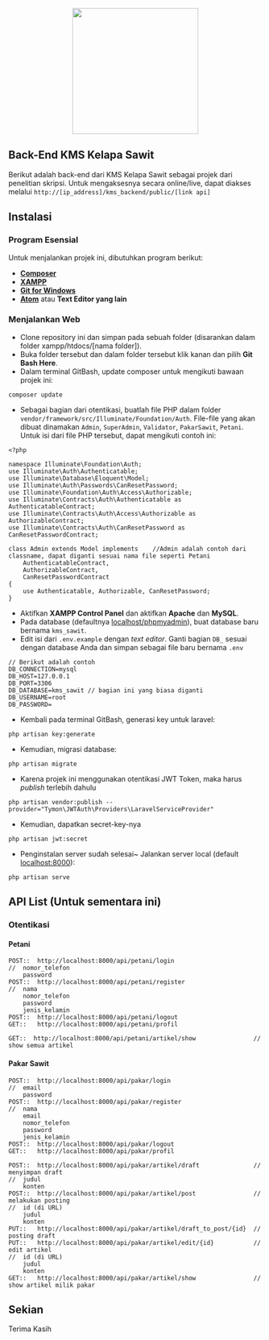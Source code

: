 <p align="center"><img src="https://media1.tenor.com/images/862030c843d89b2a1df48fc6bc8b6fea/tenor.gif?itemid=13246388" height=250px></p>


## Back-End KMS Kelapa Sawit

Berikut adalah back-end dari KMS Kelapa Sawit sebagai projek dari penelitian skripsi. Untuk mengaksesnya secara online/live, dapat diakses melalui ```http://[ip_address]/kms_backend/public/[link api]```

## Instalasi 

### Program Esensial
Untuk menjalankan projek ini, dibutuhkan program berikut:

- **[Composer](https://getcomposer.org/download/)**
- **[XAMPP](https://www.apachefriends.org/download.html)**
- **[Git for Windows](https://gitforwindows.org/)**
- **[Atom](https://atom.io/)** atau **Text Editor yang lain**

### Menjalankan Web

- Clone repository ini dan simpan pada sebuah folder (disarankan dalam folder xampp/htdocs/[nama folder]).
- Buka folder tersebut dan dalam folder tersebut klik kanan dan pilih **Git Bash Here**.
- Dalam terminal GitBash, update composer untuk mengikuti bawaan projek ini:
```
composer update
```
- Sebagai bagian dari otentikasi, buatlah file PHP dalam folder ```vendor/framework/src/Illuminate/Foundation/Auth```. File-file yang akan dibuat dinamakan ```Admin```, ```SuperAdmin```, ```Validator```, ```PakarSawit```, ```Petani```. Untuk isi dari file PHP tersebut, dapat mengikuti contoh ini:
```
<?php

namespace Illuminate\Foundation\Auth;
use Illuminate\Auth\Authenticatable;
use Illuminate\Database\Eloquent\Model;
use Illuminate\Auth\Passwords\CanResetPassword;
use Illuminate\Foundation\Auth\Access\Authorizable;
use Illuminate\Contracts\Auth\Authenticatable as AuthenticatableContract;
use Illuminate\Contracts\Auth\Access\Authorizable as AuthorizableContract;
use Illuminate\Contracts\Auth\CanResetPassword as CanResetPasswordContract;

class Admin extends Model implements    //Admin adalah contoh dari classname, dapat diganti sesuai nama file seperti Petani
    AuthenticatableContract,
    AuthorizableContract,
    CanResetPasswordContract
{
    use Authenticatable, Authorizable, CanResetPassword;
}
```
- Aktifkan **XAMPP Control Panel** dan aktifkan **Apache** dan **MySQL**.
- Pada database (defaultnya [localhost/phpmyadmin](http://localhost/phpmyadmin)), buat database baru bernama `kms_sawit`.
- Edit isi dari `.env.example` dengan *text editor*. Ganti bagian `DB_` sesuai dengan database Anda dan simpan sebagai file baru bernama `.env`
```
// Berikut adalah contoh
DB_CONNECTION=mysql
DB_HOST=127.0.0.1
DB_PORT=3306
DB_DATABASE=kms_sawit // bagian ini yang biasa diganti
DB_USERNAME=root
DB_PASSWORD=
```
- Kembali pada terminal GitBash, generasi key untuk laravel:
```
php artisan key:generate
```
- Kemudian, migrasi database:
```
php artisan migrate
```
- Karena projek ini menggunakan otentikasi JWT Token, maka harus *publish* terlebih dahulu
```
php artisan vendor:publish --provider="Tymon\JWTAuth\Providers\LaravelServiceProvider"
```
- Kemudian, dapatkan secret-key-nya
```
php artisan jwt:secret
```
- Penginstalan server sudah selesai~ Jalankan server local (default [localhost:8000](http://localhost:8000/)):
```
php artisan serve
```

## API List (Untuk sementara ini)

### Otentikasi
#### Petani
```
POST::  http://localhost:8000/api/petani/login
//  nomor_telefon
    password
POST::  http://localhost:8000/api/petani/register
//  nama
    nomor_telefon
    password
    jenis_kelamin
POST::  http://localhost:8000/api/petani/logout
GET::   http://localhost:8000/api/petani/profil

GET::  http://localhost:8000/api/petani/artikel/show                // show semua artikel
```

#### Pakar Sawit

```
POST::  http://localhost:8000/api/pakar/login
//  email
    password
POST::  http://localhost:8000/api/pakar/register
//  nama
    email
    nomor_telefon
    password
    jenis_kelamin
POST::  http://localhost:8000/api/pakar/logout
GET::   http://localhost:8000/api/pakar/profil

POST::  http://localhost:8000/api/pakar/artikel/draft               // menyimpan draft
//  judul
    konten
POST::  http://localhost:8000/api/pakar/artikel/post                // melakukan posting
//  id (di URL)
    judul
    konten
PUT::   http://localhost:8000/api/pakar/artikel/draft_to_post/{id}  // posting draft
PUT::   http://localhost:8000/api/pakar/artikel/edit/{id}           // edit artikel
//  id (di URL)
    judul
    konten
GET::   http://localhost:8000/api/pakar/artikel/show                // show artikel milik pakar
```

## Sekian

Terima Kasih
